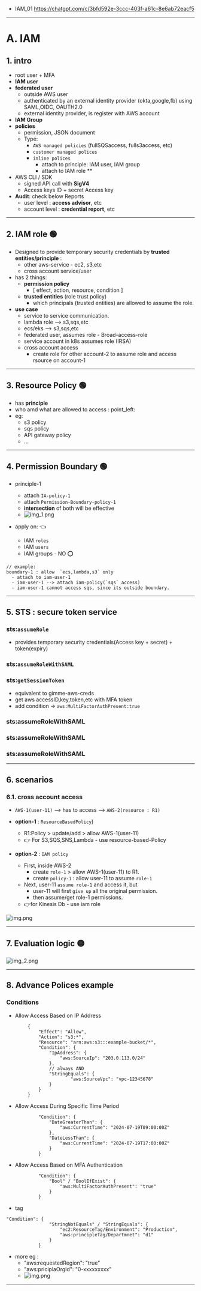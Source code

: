 - IAM_01 https://chatgpt.com/c/3bfd592e-3ccc-403f-a61c-8e6ab72eacf5
---
# A. IAM
## 1. intro
- root user + MFA
- **IAM user** 
- **federated user** 
  - outside AWS user
  - authenticated by an external identity provider (okta,google,fb) using SAML,OIDC, OAUTH2.0
  - external identity provider, is register with AWS account
- **IAM Group**
- **policies** 
  - permission, JSON document 
  - Type: 
    - `AWS managed policies` (fullSQSaccess, fulls3access, etc)
    - `customer managed polices`
    - `inline polices`
      - attach to principle: IAM user, IAM group
      - attach to IAM role **
- AWS CLI / SDK 
  - signed API call with **SigV4**
  - Access keys ID + secret Access key
- **Audit**: check below Reports
  - user level : **access advisor**, etc
  - account level : **credential report**, etc
---
## 2. IAM role :green_circle:
- Designed to provide temporary security credentials by **trusted entities/principle** :
  - other aws-service - ec2, s3,etc
  - cross account service/user 
- has 2 things:
  - **permission policy**
    - [ effect, action, resource, condition ]
  - **trusted entities** (role trust policy)
    - which principals (trusted entities) are allowed to assume the role.
- **use case**
  - service to service communication.
  - lambda role --> s3,sqs,etc
  - ecs/eks --> s3,sqs,etc
  - federated user, assumes role - Broad-access-role
  - service account in k8s assumes role (IRSA)
  - cross account access
    - create role for other account-2 to assume role and access rsource on account-1

---
## 3. Resource Policy :green_circle:
- has **principle**
- who amd what are allowed to access : point_left:
- eg:
  - s3 policy
  - sqs policy
  - API gateway policy
  - ...

---
## 4. Permission Boundary :green_circle:
- principle-1
  - attach `IA-policy-1`
  - attach `Permission-Boundary-policy-1`
  - **intersection** of both will be effective
  - ![img_1.png](../99_img/security/org-2/img_1.png)

- apply on: :point_left:
  - IAM `roles` 
  - IAM `users`
  - IAM groups - NO :o:

```json5
// example:
boundary-1 : allow  `ecs,lambda,s3` only
  - attach to iam-user-1
  - iam-user-1 --> attach iam-policy(`sqs` access) 
  - iam-user-1 cannot access sqs, since its outside boundary. 
```

---
## 5. STS : secure token service
### sts:`assumeRole`
- provides temporary security credentials(Access key + secret) + token(expiry)

### sts:`assumeRoleWithSAML`

### sts:`getSessionToken`
- equivalent to gimme-aws-creds
- get aws accessID,key,token,etc with MFA token
- add condition -> `aws:MultiFactorAuthPresent:true`

### sts:assumeRoleWithSAML

### sts:assumeRoleWithSAML

### sts:assumeRoleWithSAML
---
## 6. scenarios
### 6.1. cross account access
- `AWS-1(user-11)` --> has to access -->  `AWS-2(resource : R1)` 

- **option-1** : `ResourceBasedPolicy`)
  - R1:Policy > update/add > allow AWS-1(user-11) 
  - :point_right: For S3,SQS,SNS,Lambda - use resource-based-Policy
  
- **option-2** : `IAM policy`
  - First, inside AWS-2 
    - create `role-1` >  allow AWS-1(user-11) to R1.
    - create `policy-1` : allow user-11 to assume `role-1`
  - Next, user-11 `assume role-1` and access it, but
    - user-11 will first `give up` all the original permission.
    - then assume/get role-1 permissions.
  - :point_right:for Kinesis Db - use iam role  
  
![img.png](../99_img/security/org-2/img.png)

---
## 7. Evaluation logic :yellow_circle:
![img_2.png](../99_img/security/org-2/img_2.png)

---
## 8. Advance Polices example
### Conditions
- Allow Access Based on IP Address
```json5
        {
            "Effect": "Allow",
            "Action": "s3:*",
            "Resource": "arn:aws:s3:::example-bucket/*",
            "Condition": {
                "IpAddress": {
                    "aws:SourceIp": "203.0.113.0/24"
                },
                // always AND
                "StringEquals": {
                        "aws:SourceVpc": "vpc-12345678"
                }
            }
        }
```

- Allow Access During Specific Time Period
```json5
            "Condition": {
                "DateGreaterThan": {
                    "aws:CurrentTime": "2024-07-19T09:00:00Z"
                },
                "DateLessThan": {
                    "aws:CurrentTime": "2024-07-19T17:00:00Z"
                }
            }
```

- Allow Access Based on MFA Authentication
```json5
            "Condition": {
                "Bool" / "BoolIfExist": {
                    "aws:MultiFactorAuthPresent": "true"
                }
            }
```

- tag
```json5
"Condition": {
                "StringNotEquals" / "StringEquals": {
                    "ec2:ResourceTag/Environment": "Production",
                    "aws:principleTag/Departmnet": "d1"
                }
            }
```
- more eg :
  - "aws:requestedRegion": "true"
  - "aws:priciplaOrgId": "0-xxxxxxxxx"
  - ![img.png](../99_img/security/org/img-4.png)
---


